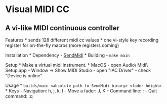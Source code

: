 Visual MIDI CC
==============

A vi-like MIDI continuous controller
------------------------------------

Features
    * sends 128 different midi cc values 
    * one vi-style key recording register for on-the-fly macros (more registers coming)

Installation
    * Dependency
        - [SendMidi](https://github.com/gbevin/sendmidi)
    * Building
        - `make main`

Setup
    * Make a virtual midi instrument.
        * MacOS
            - open Audio\ Midi\ Setup.app
            - Window -> Show MIDI Studio
            - open "IAC Driver"
            - check "Device is online"

Usage
    * `builds/main <absolute path to SendMidi binary> <fader height>`
    * Keys
        - Navigation: h, j, k, l
        - Move a fader: J, K
        - Command line: :
        - Quit command: :q

